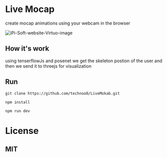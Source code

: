 # Live Mocap

create mocap animations using your webcam in the browser

![iPi-Soft-website-Virtuo-image](https://user-images.githubusercontent.com/65347532/139605454-aad354bf-32b4-4c88-aa74-91a959a0b681.jpg)


## How it's work

using tenserflowJs and posenet we get the skeleton postion of the user and then we send it to threejs for visualization

## Run

```
git clone https://github.com/technoo0/LiveMokab.git
```

```
npm install
```

```
npm run dev
```

# License

## MIT
